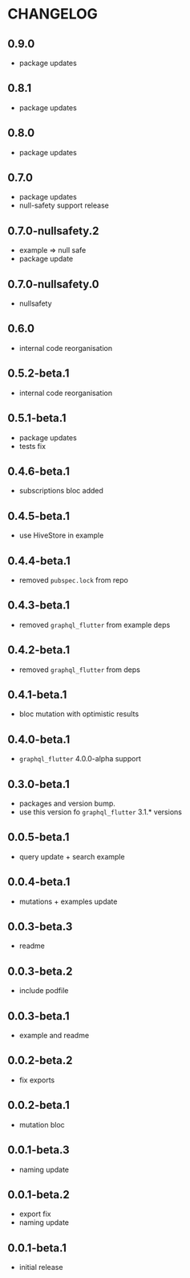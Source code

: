 # CHANGELOG

## 0.9.0
- package updates

## 0.8.1
- package updates

## 0.8.0
- package updates
 
## 0.7.0
- package updates
- null-safety support release

## 0.7.0-nullsafety.2
- example => null safe
- package update

## 0.7.0-nullsafety.0
- nullsafety

## 0.6.0
- internal code reorganisation

## 0.5.2-beta.1
- internal code reorganisation

## 0.5.1-beta.1
- package updates
- tests fix

## 0.4.6-beta.1
- subscriptions bloc added

## 0.4.5-beta.1
- use HiveStore in example

## 0.4.4-beta.1
- removed `pubspec.lock` from repo

## 0.4.3-beta.1
- removed `graphql_flutter` from example deps

## 0.4.2-beta.1
- removed `graphql_flutter` from deps

## 0.4.1-beta.1
- bloc mutation with optimistic results

## 0.4.0-beta.1
- `graphql_flutter` 4.0.0-alpha support

## 0.3.0-beta.1
- packages and version bump.
- use this version fo `graphql_flutter` 3.1.* versions

## 0.0.5-beta.1
- query update + search example

## 0.0.4-beta.1
- mutations + examples update

## 0.0.3-beta.3
- readme

## 0.0.3-beta.2
- include podfile

## 0.0.3-beta.1
- example and readme

## 0.0.2-beta.2
- fix exports

## 0.0.2-beta.1
- mutation bloc

## 0.0.1-beta.3
- naming update

## 0.0.1-beta.2
- export fix
- naming update

## 0.0.1-beta.1
- initial release